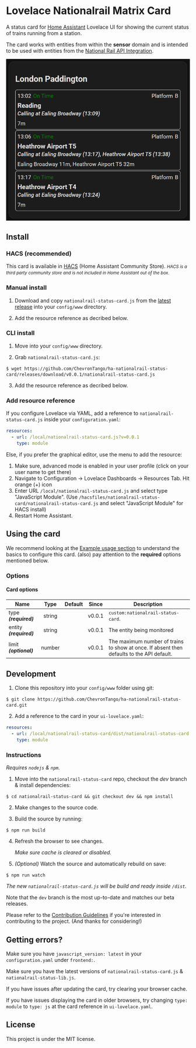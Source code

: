 # Lovelace Nationalrail Matrix Card
A status card for [Home Assistant](https://github.com/home-assistant/home-assistant) Lovelace UI for showing the current status of trains running from a station.

The card works with entities from within the **sensor**  domain and is intended to be used with entities from the [National Rail API Integration](https://github.com/jfparis/homeassistant_nationalrail).

![Preview](images/sample.png)

## Install

### HACS (recommended) 

This card is available in [HACS](https://hacs.xyz/) (Home Assistant Community Store).
<small>*HACS is a third party community store and is not included in Home Assistant out of the box.*</small>

### Manual install

1. Download and copy `nationalrail-status-card.js` from the [latest release](https://github.com/ChevronTango/ha-nationalrail-status-card/releases/latest) into your `config/www` directory.

2. Add the resource reference as decribed below.


### CLI install

1. Move into your `config/www` directory.

2. Grab `nationalrail-status-card.js`:

  ```
  $ wget https://github.com/ChevronTango/ha-nationalrail-status-card/releases/download/v0.0.1/nationalrail-status-card.js
  ```

3. Add the resource reference as decribed below.

### Add resource reference

If you configure Lovelace via YAML, add a reference to `nationalrail-status-card.js` inside your `configuration.yaml`:

  ```yaml
  resources:
    - url: /local/nationalrail-status-card.js?v=0.0.1
      type: module
  ```

Else, if you prefer the graphical editor, use the menu to add the resource:

1. Make sure, advanced mode is enabled in your user profile (click on your user name to get there)
2. Navigate to Configuration -> Lovelace Dashboards -> Resources Tab. Hit orange (+) icon
3. Enter URL `/local/nationalrail-status-card.js` and select type "JavaScript Module".
(Use `/hacsfiles/nationalrail-status-card/nationalrail-status-card.js` and select "JavaScript Module" for HACS install)
4. Restart Home Assistant.

## Using the card

We recommend looking at the [Example usage section](#example-usage) to understand the basics to configure this card.
(also) pay attention to the **required** options mentioned below.

### Options

#### Card options
| Name | Type | Default | Since | Description |
|------|:----:|:-------:|:-----:|-------------|
| type ***(required)*** | string |  | v0.0.1 | `custom:nationalrail-status-card`.
| entity ***(required)*** | string |  | v0.0.1 | The entity being monitored
| limit ***(optional)*** | number |  | v0.0.1 | The maximum number of trains to show at once. If absent then defaults to the API default.

## Development

1. Clone this repository into your `config/www` folder using git:

```
$ git clone https://github.com/ChevronTango/ha-nationalrail-status-card.git
```

2. Add a reference to the card in your `ui-lovelace.yaml`:

```yaml
resources:
  - url: /local/nationalrail-status-card/dist/nationalrail-status-card.js
    type: module
```

### Instructions

*Requires `nodejs` & `npm`.*

1. Move into the `nationalrail-status-card` repo, checkout the *dev* branch & install dependencies:
```console
$ cd nationalrail-status-card && git checkout dev && npm install
```

2. Make changes to the source code.

3. Build the source by running:
```console
$ npm run build
```

4. Refresh the browser to see changes.

    *Make sure cache is cleared or disabled.*

5. *(Optional)* Watch the source and automatically rebuild on save:
```console
$ npm run watch
```

*The new `nationalrail-status-card.js` will be build and ready inside `/dist`.*

Note that the `dev` branch is the most up-to-date and matches our beta releases.

Please refer to the [Contribution Guidelines](./CONTRIBUTING.md) if you're interested in contributing to the project. (And thanks for considering!)

## Getting errors?
Make sure you have `javascript_version: latest` in your `configuration.yaml` under `frontend:`.

Make sure you have the latest versions of `nationalrail-status-card.js` & `nationalrail-status-lib.js`.

If you have issues after updating the card, try clearing your browser cache.

If you have issues displaying the card in older browsers, try changing `type: module` to `type: js` at the card reference in `ui-lovelace.yaml`.

## License
This project is under the MIT license.